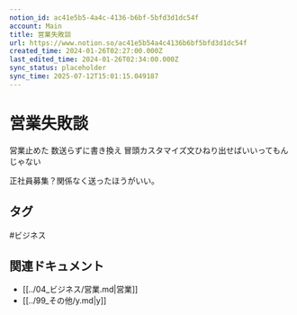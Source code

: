 ```yaml
---
notion_id: ac41e5b5-4a4c-4136-b6bf-5bfd3d1dc54f
account: Main
title: 営業失敗談
url: https://www.notion.so/ac41e5b54a4c4136b6bf5bfd3d1dc54f
created_time: 2024-01-26T02:27:00.000Z
last_edited_time: 2024-01-26T02:34:00.000Z
sync_status: placeholder
sync_time: 2025-07-12T15:01:15.049187
---
```

# 営業失敗談


営業止めた
数送らずに書き換え
冒頭カスタマイズ文ひねり出せばいいってもんじゃない

正社員募集？関係なく送ったほうがいい。


## タグ

#ビジネス 

## 関連ドキュメント

- [[../04_ビジネス/営業.md|営業]]
- [[../99_その他/y.md|y]]
